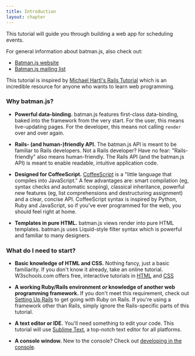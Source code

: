 ```yaml
---
title: Introduction
layout: chapter
---
```


This tutorial will guide you through building a web app for scheduling events.

For general information about batman.js, also check out:

- [Batman.js website](http://batmanjs.org)
- [Batman.js mailing list](https://groups.google.com/forum/#!forum/batmanjs)

This tutorial is inspired by [Michael Hartl's Rails Tutorial](http://ruby.railstutorial.org/) which is an incredible resource for anyone who wants to learn web programming.

<a name="why_batman_js"></a>

### Why batman.js?
- __Powerful data-binding.__ batman.js features first-class data-binding, baked into the framework from the very start. For the user, this means live-updating pages. For the developer, this means not calling `render` over and over again.

- __Rails- (and human-)friendly API.__ The batman.js API is meant to be familiar to Rails developers. Not a Rails developer? Have no fear: "Rails-friendly" also means human-friendly. The Rails API (and the batman.js API) is meant to enable readable, intuitive application code.

- __Designed for CoffeeScript.__ [CoffeeScript](http://coffeescript.org/) is a "little language that compiles into JavaScript." A few advantages are: smart compilation (eg, syntax checks and automatic scoping), classical inheritance, powerful new features (eg, list comprehensions and destructuring assignment) and a clear, concise API. CoffeeScript syntax is inspired by Python, Ruby and JavaScript, so if you've ever programmed for the web, you should feel right at home.

- __Templates in pure HTML.__ batman.js views render into pure HTML templates. batman.js uses Liquid-style filter syntax which is powerful and familiar to many designers.

<a name="what_do_i_need_to_start"></a>

### What do I need to start?
- __Basic knowledge of HTML and CSS.__ Nothing fancy, just a basic familiarity. If you don't know it already, take an online tutorial. W3schools.com offers free, interactive tutorials in [HTML](http://www.w3schools.com/html/) and [CSS](http://www.w3schools.com/css/)

- __A working Ruby/Rails environment _or_ knowledge of another web programming framework.__ If you don't meet this requirement, check out [Setting Up Rails](#todo) to get going with Ruby on Rails. If you're using a framework other than Rails, simply ignore the Rails-specific parts of this tutorial.

- __A text editor or IDE.__ You'll need something to edit your code. This tutorial will use [Sublime Text](https://www.sublimetext.com), a top-notch text editor for all platforms.

- __A console window.__ New to the console? Check out [developing in the console](#todo).
